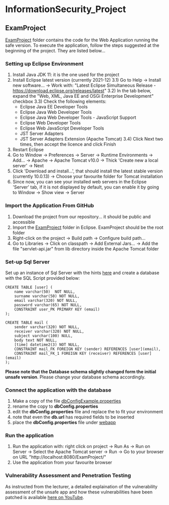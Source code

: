 # InformationSecurity_Project

## ExamProject
[ExamProject](ExamProject) folder contains the code for the Web Application running the safe version.
To execute the application, follow the steps suggested at the beginning of the project.
They are listed below...

### Setting up Eclipse Environment
1) Install Java JDK 11: it is the one used for the project
2) Install Eclipse latest version (currently 2021-12)
   3.1) Go to Help -> Install new software... -> Work with: "Latest Eclipse Simultaneous Release - https://download.eclipse.org/releases/latest"
   3.2) In the tab below, expand the "Web, XML, Java EE and OSGi Enterprise Development" checkbox
   3.3) Check the following elements:
    - Eclipse Java EE Developer Tools
    - Eclipse Java Web Developer Tools
    - Eclipse Java Web Developer Tools - JavaScript Support
    - Eclipse Web Developer Tools
    - Eclipse Web JavaScript Developer Tools
    - JST Server Adapters
    - JST Server Adapters Extension (Apache Tomcat)
      3.4) Click Next two times, then accept the licence and click Finish
4) Restart Eclipse
5) Go to Window -> Preferences -> Server -> Runtime Environments -> Add... -> Apache -> Apache Tomcat v10.0 -> Thick 'Create new a local server' -> Next
6) Click 'Download and install...', that should install the latest stable version (currently 10.0.13) -> Choose your favourite folder for Tomcat installation
7) Since now, you can see your installed web servers in the Eclipse 'Server' tab, if it is not displayed by default, you can enable it by going to Window -> Show view -> Server

### Import the Application From GitHub
1) Download the project from our repository... it should be public and accessible
2) Import the [ExamProject](ExamProject) folder in Eclipse. ExamProject should be the root folder
4) Right-click on the project -> Build path -> Configure build path...
5) Go to Libraries -> Click on classpath -> Add External Jars... -> Add the file "servlet-api.jar" from lib directory inside the Apache Tomcat folder

### Set-up Sql Server
Set up an instance of Sql Server with the hints [here](ExamProject/SQL%20Server%20setup.txt) and create a database with the SQL Script provided below:
```
CREATE TABLE [user] (
	name varchar(50)  NOT NULL,
	surname varchar(50) NOT NULL,
	email varchar(320) NOT NULL,
	password varchar(65) NOT NULL,
	CONSTRAINT user_PK PRIMARY KEY (email)
);

CREATE TABLE mail (
	sender varchar(320) NOT NULL,
	receiver varchar(320) NOT NULL,
	subject varchar(100) NULL,
	body text NOT NULL,
	[time] datetime2(3) NOT NULL,
	CONSTRAINT mail_FK FOREIGN KEY (sender) REFERENCES [user](email),
	CONSTRAINT mail_FK_1 FOREIGN KEY (receiver) REFERENCES [user](email)
);
```

**Please note that the Database schema slightly changed form the initial unsafe version**. 
Please change your database schema accordingly. 

### Connect the application with the database
1) Make a copy of the file [dbConfigExample.properties](ExamProject/src/main/java/it/unibz/examproject/config/dbConfigExample.properties)
2) rename the copy to **dbConfig.properties**
3) edit the **dbConfig.properties** file and replace the **<someRequiredField>** to fit your environment
4) note that even the **db.url** has required fields to be inserted
5) place the **dbConfig.properties** file under [webapp](ExamProject/src/main/webapp)

### Run the application
1) Run the application with: right click on project -> Run As -> Run on Server -> Select the Apache Tomcat server -> Run -> Go to your browser on URL "http://localhost:8080/ExamProject/"
2) Use the application from your favourite browser
	
### Vulnerability Assessment and Penetration Testing
As instructed from the lecturer, a detailed explaination of the vulnerability assessment of the unsafe app and how these vulnerabilities have been patched is available [here on YouTube](https://youtu.be/VlPkjYCt8Dg).
